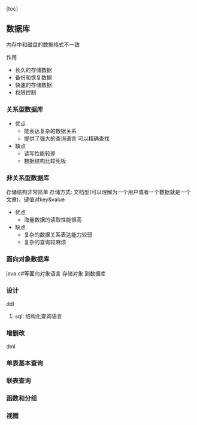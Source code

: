 [toc]

## 数据库
内存中和磁盘的数据格式不一致

作用
- 长久的存储数据
- 备份和恢复数据
- 快速的存储数据
- 权限控制

### 关系型数据库
- 优点
  - 能表达复杂的数据关系
  - 提供了强大的查询语言 可以精确查找
- 缺点
  - 读写性能较差
  - 数据结构比较死板

### 非关系型数据库
存储结构非常简单
存储方式: 文档型(可以理解为一个用户或者一个数据就是一个文章)、键值对key&value
- 优点
  - 海量数据的读取性能很高
- 缺点
  - 复杂的数据关系表达能力较弱
  - 复杂的查询较麻烦

### 面向对象数据库
java c#等面向对象语言 存储对象 到数据库

### 设计
ddl
1. sql: 结构化查询语言

### 增删改
dml

### 单表基本查询

### 联表查询


### 函数和分组

### 视图